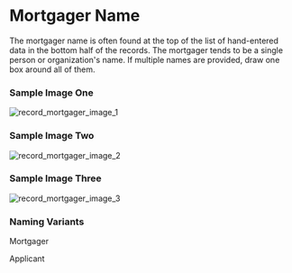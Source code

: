 # Mortgager Name
<p>The mortgager name is often found at the top of the list of hand-entered data in the bottom half of the records. The mortgager tends to be a single person or organization's name. If multiple names are provided, draw one box around all of them.</p>
<div id="accordion-help-modal">
  <h3>Sample Image One</h3>
  <div class="modal-field-guide" >
    <img src="/images/record_mortgager_1.png" alt="record_mortgager_image_1">
  </div>
  <h3>Sample Image Two</h3>
  <div class="modal-field-guide" >
    <img src="/images/record_mortgager_2.png" alt="record_mortgager_image_2">
  </div>
  <h3>Sample Image Three</h3>
  <div class="modal-field-guide" >
    <img src="/images/record_mortgager_3.png" alt="record_mortgager_image_3">
  </div>
  <h3>Naming Variants</h3>
  <div>
    <p class="other-form" >Mortgager</p> <p class="other-form" >Applicant</p>
  </div>
</div>

